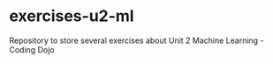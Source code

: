 # exercises-u2-ml
Repository to store several exercises about Unit 2 Machine Learning - Coding Dojo
